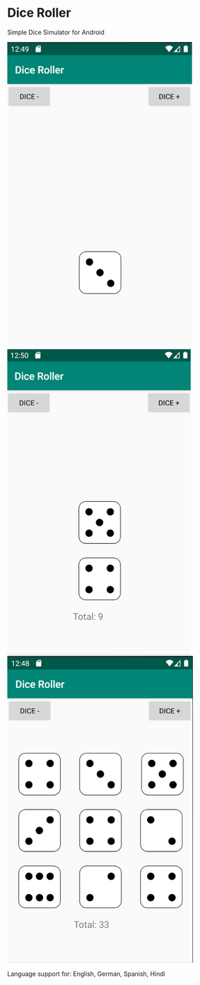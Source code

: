 # Dice Roller

Simple Dice Simulator for Android

<img src = "https://github.com/mike006322/DiceRoller/blob/master/play%20store%20images/Localizations/English/Screenshots/dice_roller_2.png?raw=true">
<img src = "https://github.com/mike006322/DiceRoller/blob/master/play%20store%20images/Localizations/English/Screenshots/dice_roller_3.png?raw=true">
<img src = "https://github.com/mike006322/DiceRoller/blob/master/play%20store%20images/Localizations/English/Screenshots/dice_roller_1.png?raw=true">

Language support for:
English,
German,
Spanish,
Hindi